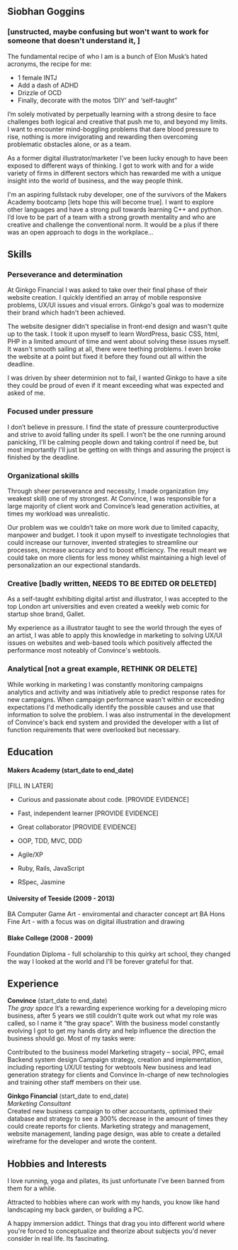 ## Siobhan Goggins
### [unstructed, maybe confusing but won't want to work for someone that doesn't understand it, ]

The fundamental recipe of who I am is a bunch of Elon Musk’s hated acronyms, the recipe for me:

* 1 female INTJ
* Add a dash of ADHD
* Drizzle of OCD 
* Finally, decorate with the motos ‘DIY’ and ‘self-taught” 

I’m solely motivated by perpetually learning with a strong desire to face challenges both logical and creative that push me to, and beyond my limits. I want to encounter mind-boggling problems that dare blood pressure to rise, nothing is more invigorating and rewarding then overcoming problematic obstacles alone, or as a team. 

As a former digital illustrator/marketer I've been lucky enough to have been exposed to different ways of thinking. I got to work with and for a wide variety of firms in different sectors which has rewarded me with a unique insight into the world of business, and the way people think. 
 
I'm an aspiring fullstack ruby developer, one of the survivors of the Makers Academy bootcamp [lets hope this will become true]. I want to explore other languages and have a strong pull towards learning C++ and python. I’d love to be part of a team with a strong growth mentality and who are creative and challenge the conventional norm. It would be a plus if there was an open approach to dogs in the workplace...


## Skills

### Perseverance and determination

At Ginkgo Financial I was asked to take over their final phase of their website creation. I quickly identified an array of mobile responsive problems, UX/UI issues and visual errors. Ginkgo's goal was to modernize their brand which hadn't been achieved.

The website designer didn't specialise in front-end design and wasn't quite up to the task. I took it upon myself to learn WordPress, basic CSS, html, PHP in a limited amount of time and went about solving these issues myself. It wasn't smooth sailing at all, there were teething problems. I even broke the website at a point but fixed it before they found out all within the deadline.

I was driven by sheer determinion not to fail, I wanted Ginkgo to have a site they could be proud of even if it meant exceeding what was expected and asked of me.

### Focused under pressure

I don’t believe in pressure. I find the state of pressure counterproductive and strive to avoid falling under its spell. I won’t be the one running around panicking, I'll be calming people down and taking control if need be, but most importantly I'll just be getting on with things and assuring the project is finished by the deadline.

### Organizational skills

Through sheer perseverance and necessity, I made organization (my weakest skill) one of my strongest. At Convince, I was responsible for a large majority of client work and Convince’s lead generation activities, at times my workload was unrealistic.

Our problem was we couldn’t take on more work due to limited capacity, manpower and budget. I took it upon myself to investigate technologies that could increase our turnover, invented strategies to streamline our processes, increase accuracy and to boost efficiency. The result meant we could take on more clients for less money whilst maintaining a high level of personalization an our expectional standards. 

### Creative [badly written, NEEDS TO BE EDITED OR DELETED]

As a self-taught exhibiting digital artist and illustrator, I was accepted to the top London art universities and even created a weekly web comic for startup shoe brand, Gallet.

My experience as a illustrator taught to see the world through the eyes of an artist, I was able to apply this knowledge in marketing to solving UX/UI issues on websites and web-based tools which positively affected the performance most noteably of Convince's webtools.

### Analytical [not a great example, RETHINK OR DELETE] 

While working in marketing I was constantly monitoring campaigns analytics and activity and was initiatively able to predict response rates for new campaigns. When campaign performance wasn't within or exceeding expectations I'd methodically identify the possible causes and use that information to solve the problem. I was also instrumental in the development of Convince's back end system and provided the developer with a list of function requirements that were overlooked but necessary.



## Education

#### Makers Academy (start_date to end_date)
[FILL IN LATER]
- Curious and passionate about code. [PROVIDE EVIDENCE]
- Fast, independent learner [PROVIDE EVIDENCE]
- Great collaborator [PROVIDE EVIDENCE]

- OOP, TDD, MVC, DDD
- Agile/XP
- Ruby, Rails, JavaScript
- RSpec, Jasmine

#### University of Teeside (2009 - 2013)

BA Computer Game Art - enviromental and character concept art
BA Hons Fine Art - with a focus was on digital illustration and drawing

#### Blake College (2008 - 2009)

Foundation Diploma - full scholarship to this quirky art school, they changed the way I looked at the world and I'll be forever grateful for that.

## Experience

**Convince** (start_date to end_date)   
*The gray space*
It’s a rewarding experience working for a developing micro business, after 5 years we still couldn’t quite work out what my role was called, so I name it “the gray space”. With the business model constantly evolving I got to get my hands dirty and help influence the direction the business should go. Most of my tasks were: 

  Contributed to the business model
  Marketing stragety – social, PPC, email
  Backend system design
  Campaign strategy, creation and implementation, including reporting
  UX/UI testing for webtools
  New business and lead generation strategy for clients and Convince
  In-charge of new technologies and training other staff members on their use.

**Ginkgo Financial** (start_date to end_date)   
*Marketing Consultant*  
Created new business campaign to other accountants, optimised their database and strategy to see a 300% decrease in the amount of times they could create reports for clients.
Marketing strategy and management, website management, landing page design, was able to create a detailed wireframe for the developer and wrote the content.  


## Hobbies and Interests

I love running, yoga and pilates, its just unfortunate I've been banned from them for a while.

Attracted to hobbies where can work with my hands, you know like hand landscaping my back garden, or building a PC.

A happy immersion addict. Things that drag you into different world where you're forced to conceptualize and theorize about subjects you'd never consider in real life. Its fascinating.   

